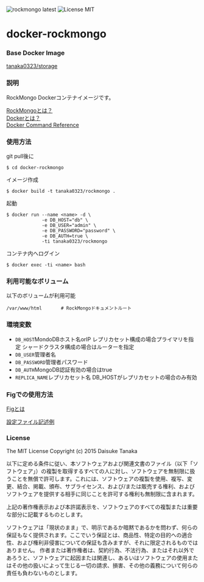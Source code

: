 ![rockmongo latest](https://img.shields.io/badge/wordpress-latest-brightgreen.svg) ![License MIT](https://img.shields.io/badge/license-MIT-blue.svg)

# docker-rockmongo

### Base Docker Image

[tanaka0323/storage](https://bitbucket.org/tanaka0323/docker-storage)

### 説明

RockMongo Dockerコンテナイメージです。

[RockMongoとは？](https://github.com/gilacode/rockmongo/)  
[Dockerとは？](https://docs.docker.com/)  
[Docker Command Reference](https://docs.docker.com/reference/commandline/cli/)

### 使用方法

git pull後に

    $ cd docker-rockmongo

イメージ作成

    $ docker build -t tanaka0323/rockmongo .

起動

    $ docker run --name <name> -d \
                 -e DB_HOST="db" \
                 -e DB_USER="admin" \
                 -e DB_PASSWORD="password" \
                 -e DB_AUTH=true \
                 -ti tanaka0323/rockmongo

コンテナ内へログイン

    $ docker exec -ti <name> bash

### 利用可能なボリューム

以下のボリュームが利用可能

    /var/www/html       # RockMongoドキュメントルート

### 環境変数

- <code>DB_HOST</code>MondoDBホスト名orIP レプリカセット構成の場合プライマリを指定
シャードクラスタ構成の場合はルーターを指定
- <code>DB_USER</code>管理者名
- <code>DB_PASSWORD</code>管理者パスワード
- <code>DB_AUTH</code>MongoDB認証有効の場合はtrue
- <code>REPLICA_NAME</code>レプリカセット名 DB_HOSTがレプリカセットの場合のみ有効

### Figでの使用方法

[Figとは](http://www.fig.sh/)  

[設定ファイル記述例](https://bitbucket.org/tanaka0323/fig-examples)

### License

The MIT License
Copyright (c) 2015 Daisuke Tanaka

以下に定める条件に従い、本ソフトウェアおよび関連文書のファイル（以下「ソフトウェア」）の複製を取得するすべての人に対し、ソフトウェアを無制限に扱うことを無償で許可します。これには、ソフトウェアの複製を使用、複写、変更、結合、掲載、頒布、サブライセンス、および/または販売する権利、およびソフトウェアを提供する相手に同じことを許可する権利も無制限に含まれます。

上記の著作権表示および本許諾表示を、ソフトウェアのすべての複製または重要な部分に記載するものとします。

ソフトウェアは「現状のまま」で、明示であるか暗黙であるかを問わず、何らの保証もなく提供されます。ここでいう保証とは、商品性、特定の目的への適合性、および権利非侵害についての保証も含みますが、それに限定されるものではありません。 作者または著作権者は、契約行為、不法行為、またはそれ以外であろうと、ソフトウェアに起因または関連し、あるいはソフトウェアの使用またはその他の扱いによって生じる一切の請求、損害、その他の義務について何らの責任も負わないものとします。